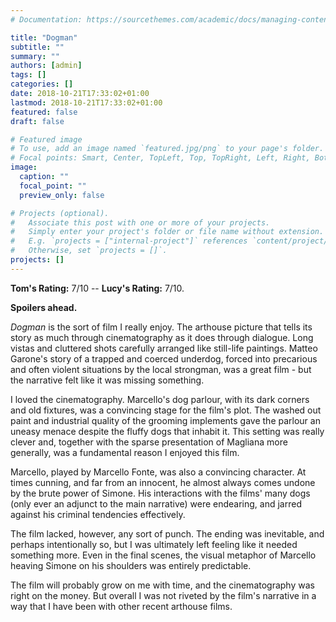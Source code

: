 ```yaml
---
# Documentation: https://sourcethemes.com/academic/docs/managing-content/

title: "Dogman"
subtitle: ""
summary: ""
authors: [admin]
tags: []
categories: []
date: 2018-10-21T17:33:02+01:00
lastmod: 2018-10-21T17:33:02+01:00
featured: false
draft: false

# Featured image
# To use, add an image named `featured.jpg/png` to your page's folder.
# Focal points: Smart, Center, TopLeft, Top, TopRight, Left, Right, BottomLeft, Bottom, BottomRight.
image:
  caption: ""
  focal_point: ""
  preview_only: false

# Projects (optional).
#   Associate this post with one or more of your projects.
#   Simply enter your project's folder or file name without extension.
#   E.g. `projects = ["internal-project"]` references `content/project/deep-learning/index.md`.
#   Otherwise, set `projects = []`.
projects: []
---
```


**Tom's Rating:** 7/10 -- **Lucy's Rating:** 7/10.

**Spoilers ahead.**

*Dogman* is the sort of film I really enjoy. The arthouse picture that tells its story as much through cinematography as it does through dialogue. Long vistas and cluttered shots carefully arranged like still-life paintings. Matteo Garone's story of a trapped and coerced underdog, forced into precarious and often violent situations by the local strongman, was a great film - but the narrative felt like it was missing something.

I loved the cinematography. Marcello's dog parlour, with its dark corners and old fixtures, was a convincing stage for the film's plot. The washed out paint and industrial quality of the grooming implements gave the parlour an uneasy menace despite the fluffy dogs that inhabit it. This setting was really clever and, together with the sparse presentation of Magliana more generally, was a fundamental reason I enjoyed this film.

Marcello, played by Marcello Fonte, was also a convincing character. At times cunning, and far from an innocent, he almost always comes undone by the brute power of Simone. His interactions with the films' many dogs (only ever an adjunct to the main narrative) were endearing, and jarred against his criminal tendencies effectively.

The film lacked, however, any sort of punch. The ending was inevitable, and perhaps intentionally so, but I was ultimately left feeling like it needed something more. Even in the final scenes, the visual metaphor of Marcello heaving Simone on his shoulders was entirely predictable.

The film will probably grow on me with time, and the cinematography was right on the money. But overall I was not riveted by the film's narrative in a way that I have been with other recent arthouse films.
